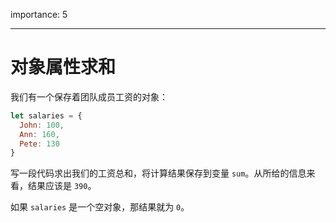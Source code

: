 importance: 5

---

# 对象属性求和

我们有一个保存着团队成员工资的对象：

```js
let salaries = {
  John: 100,
  Ann: 160,
  Pete: 130
}
```

写一段代码求出我们的工资总和，将计算结果保存到变量 `sum`。从所给的信息来看，结果应该是 `390`。

如果 `salaries` 是一个空对象，那结果就为 `0`。
